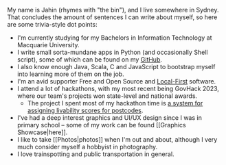 My name is Jahin (rhymes with "the bin"), and I live somewhere in Sydney. That concludes the amount of sentences I can write about myself, so here are some trivia-style dot points:

- I'm currently studying for my Bachelors in Information Technology at Macquarie University.
- I write small sorta-mundane apps in Python (and occasionally Shell script), some of which can be found on my [GitHub](https://github.com/jahinzee).
- I also know enough Java, Scala, C and JavaScript to bootstrap myself into learning more of them on the job.
- I'm an avid supporter Free and Open Source and [Local-First](https://www.inkandswitch.com/local-first/) software.
- I attend a lot of hackathons, with my most recent being GovHack 2023, where our team's projects won state-level and national awards.
	- The project I spent most of my hackathon time is  [a system for assigning livability scores for postcodes](https://github.com/ctrl-alt-elit3/habitasis).
- I've had a deep interest graphics and UI/UX design since I was in primary school – some of my work can be found [[Graphics Showcase|here]].
- I like to take [[Photos|photos]] when I'm out and about, although I very much consider myself a hobbyist in photography.
- I love trainspotting and public transportation in general.